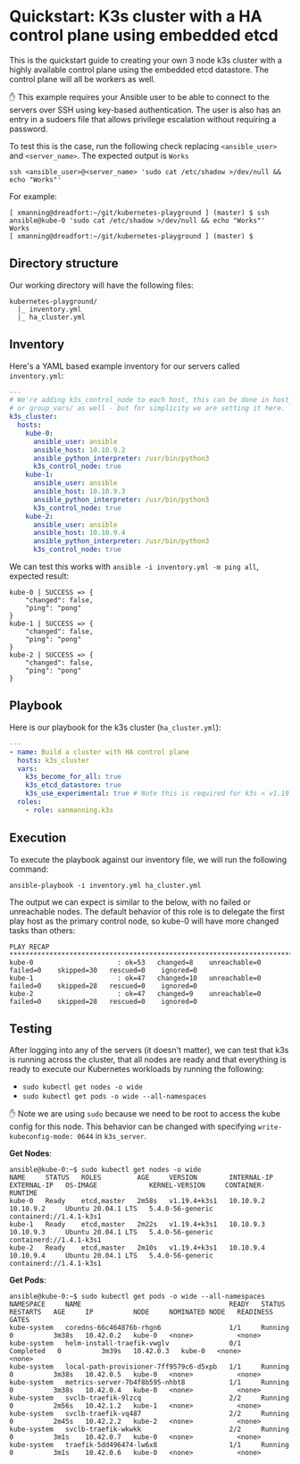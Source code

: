# Quickstart: K3s cluster with a HA control plane using embedded etcd

This is the quickstart guide to creating your own 3 node k3s cluster with a
highly available control plane using the embedded etcd datastore.
The control plane will all be workers as well.

:hand: This example requires your Ansible user to be able to connect to the
servers over SSH using key-based authentication. The user is also has an entry
in a sudoers file that allows privilege escalation without requiring a
password.

To test this is the case, run the following check replacing `<ansible_user>`
and `<server_name>`. The expected output is `Works`

`ssh <ansible_user>@<server_name> 'sudo cat /etc/shadow >/dev/null && echo "Works"'`

For example:

```text
[ xmanning@dreadfort:~/git/kubernetes-playground ] (master) $ ssh ansible@kube-0 'sudo cat /etc/shadow >/dev/null && echo "Works"'
Works
[ xmanning@dreadfort:~/git/kubernetes-playground ] (master) $
```

## Directory structure

Our working directory will have the following files:

```text
kubernetes-playground/
  |_ inventory.yml
  |_ ha_cluster.yml
```

## Inventory

Here's a YAML based example inventory for our servers called `inventory.yml`:

```yaml
---
# We're adding k3s_control_node to each host, this can be done in host_vars/
# or group_vars/ as well - but for simplicity we are setting it here.
k3s_cluster:
  hosts:
    kube-0:
      ansible_user: ansible
      ansible_host: 10.10.9.2
      ansible_python_interpreter: /usr/bin/python3
      k3s_control_node: true
    kube-1:
      ansible_user: ansible
      ansible_host: 10.10.9.3
      ansible_python_interpreter: /usr/bin/python3
      k3s_control_node: true
    kube-2:
      ansible_user: ansible
      ansible_host: 10.10.9.4
      ansible_python_interpreter: /usr/bin/python3
      k3s_control_node: true
```

We can test this works with `ansible -i inventory.yml -m ping all`, expected
result:

```text
kube-0 | SUCCESS => {
    "changed": false,
    "ping": "pong"
}
kube-1 | SUCCESS => {
    "changed": false,
    "ping": "pong"
}
kube-2 | SUCCESS => {
    "changed": false,
    "ping": "pong"
}

```

## Playbook

Here is our playbook for the k3s cluster (`ha_cluster.yml`):

```yaml
---
- name: Build a cluster with HA control plane
  hosts: k3s_cluster
  vars:
    k3s_become_for_all: true
    k3s_etcd_datastore: true
    k3s_use_experimental: true # Note this is required for k3s < v1.19.5+k3s1
  roles:
    - role: xanmanning.k3s
```

## Execution

To execute the playbook against our inventory file, we will run the following
command:

`ansible-playbook -i inventory.yml ha_cluster.yml`

The output we can expect is similar to the below, with no failed or unreachable
nodes. The default behavior of this role is to delegate the first play host as
the primary control node, so kube-0 will have more changed tasks than others:

```text
PLAY RECAP *******************************************************************************************************
kube-0                     : ok=53   changed=8    unreachable=0    failed=0    skipped=30   rescued=0    ignored=0
kube-1                     : ok=47   changed=10   unreachable=0    failed=0    skipped=28   rescued=0    ignored=0
kube-2                     : ok=47   changed=9    unreachable=0    failed=0    skipped=28   rescued=0    ignored=0
```

## Testing

After logging into any of the servers (it doesn't matter), we can test that k3s
is running across the cluster, that all nodes are ready and that everything is
ready to execute our Kubernetes workloads by running the following:

- `sudo kubectl get nodes -o wide`
- `sudo kubectl get pods -o wide --all-namespaces`

:hand: Note we are using `sudo` because we need to be root to access the
kube config for this node. This behavior can be changed with specifying
`write-kubeconfig-mode: 0644` in `k3s_server`.

**Get Nodes**:

```text
ansible@kube-0:~$ sudo kubectl get nodes -o wide
NAME     STATUS   ROLES         AGE     VERSION        INTERNAL-IP   EXTERNAL-IP   OS-IMAGE             KERNEL-VERSION     CONTAINER-RUNTIME
kube-0   Ready    etcd,master   2m58s   v1.19.4+k3s1   10.10.9.2     10.10.9.2     Ubuntu 20.04.1 LTS   5.4.0-56-generic   containerd://1.4.1-k3s1
kube-1   Ready    etcd,master   2m22s   v1.19.4+k3s1   10.10.9.3     10.10.9.3     Ubuntu 20.04.1 LTS   5.4.0-56-generic   containerd://1.4.1-k3s1
kube-2   Ready    etcd,master   2m10s   v1.19.4+k3s1   10.10.9.4     10.10.9.4     Ubuntu 20.04.1 LTS   5.4.0-56-generic   containerd://1.4.1-k3s1
```

**Get Pods**:

```text
ansible@kube-0:~$ sudo kubectl get pods -o wide --all-namespaces
NAMESPACE     NAME                                     READY   STATUS      RESTARTS   AGE     IP          NODE     NOMINATED NODE   READINESS GATES
kube-system   coredns-66c464876b-rhgn6                 1/1     Running     0          3m38s   10.42.0.2   kube-0   <none>           <none>
kube-system   helm-install-traefik-vwglv               0/1     Completed   0          3m39s   10.42.0.3   kube-0   <none>           <none>
kube-system   local-path-provisioner-7ff9579c6-d5xpb   1/1     Running     0          3m38s   10.42.0.5   kube-0   <none>           <none>
kube-system   metrics-server-7b4f8b595-nhbt8           1/1     Running     0          3m38s   10.42.0.4   kube-0   <none>           <none>
kube-system   svclb-traefik-9lzcq                      2/2     Running     0          2m56s   10.42.1.2   kube-1   <none>           <none>
kube-system   svclb-traefik-vq487                      2/2     Running     0          2m45s   10.42.2.2   kube-2   <none>           <none>
kube-system   svclb-traefik-wkwkk                      2/2     Running     0          3m1s    10.42.0.7   kube-0   <none>           <none>
kube-system   traefik-5dd496474-lw6x8                  1/1     Running     0          3m1s    10.42.0.6   kube-0   <none>           <none>
```
